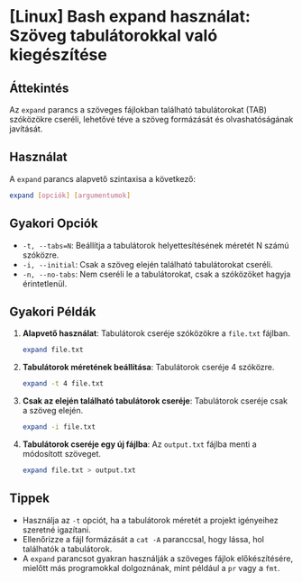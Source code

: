 # [Linux] Bash expand használat: Szöveg tabulátorokkal való kiegészítése

## Áttekintés
Az `expand` parancs a szöveges fájlokban található tabulátorokat (TAB) szóközökre cseréli, lehetővé téve a szöveg formázását és olvashatóságának javítását.

## Használat
A `expand` parancs alapvető szintaxisa a következő:

```bash
expand [opciók] [argumentumok]
```

## Gyakori Opciók
- `-t, --tabs=N`: Beállítja a tabulátorok helyettesítésének méretét N számú szóközre.
- `-i, --initial`: Csak a szöveg elején található tabulátorokat cseréli.
- `-n, --no-tabs`: Nem cseréli le a tabulátorokat, csak a szóközöket hagyja érintetlenül.

## Gyakori Példák
1. **Alapvető használat**: Tabulátorok cseréje szóközökre a `file.txt` fájlban.
   ```bash
   expand file.txt
   ```

2. **Tabulátorok méretének beállítása**: Tabulátorok cseréje 4 szóközre.
   ```bash
   expand -t 4 file.txt
   ```

3. **Csak az elején található tabulátorok cseréje**: Tabulátorok cseréje csak a szöveg elején.
   ```bash
   expand -i file.txt
   ```

4. **Tabulátorok cseréje egy új fájlba**: Az `output.txt` fájlba menti a módosított szöveget.
   ```bash
   expand file.txt > output.txt
   ```

## Tippek
- Használja az `-t` opciót, ha a tabulátorok méretét a projekt igényeihez szeretné igazítani.
- Ellenőrizze a fájl formázását a `cat -A` paranccsal, hogy lássa, hol találhatók a tabulátorok.
- A `expand` parancsot gyakran használják a szöveges fájlok előkészítésére, mielőtt más programokkal dolgoznának, mint például a `pr` vagy a `fmt`.